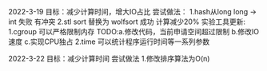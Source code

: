2022-3-19
目标：减少计算时间，增大IO占比
尝试做法：
1.hash从long long -> int 失败 有冲突
2.stl sort 替换为 wolfsort 成功 计算减少20%
实验工具更新:
1.cgroup 可以严格限制内存
TODO:a.修改代码，当前申请空间超过限制
     b.修改IO速度
     c.实现CPU独占
2.time 可以统计程序运行时间等一系列参数

2022-3-22
目标：减少计算时间
尝试做法
1.修改排序算法为O(n)